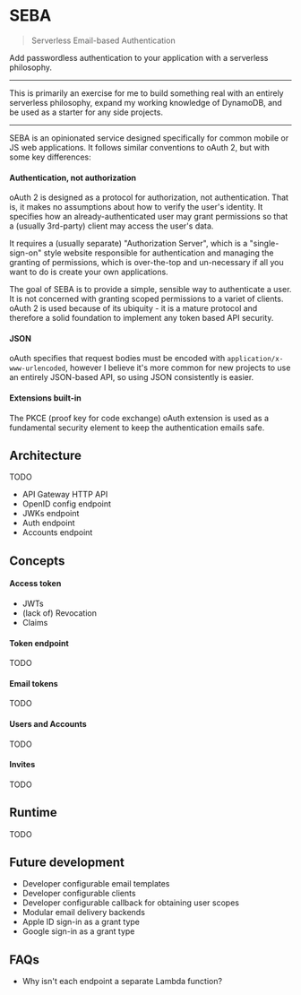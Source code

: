 # SEBA

> Serverless Email-based Authentication

Add passwordless authentication to your application with a serverless philosophy.

-------

This is primarily an exercise for me to build something real with an entirely serverless philosophy, expand my working knowledge of DynamoDB, and be used as a starter for any side projects.

-------

SEBA is an opinionated service designed specifically for common mobile or JS web applications. It follows similar conventions to oAuth 2, but with some key differences:

#### Authentication, not authorization

oAuth 2 is designed as a protocol for authorization, not authentication. That is, it makes no assumptions about how to verify the user's identity. It specifies how an already-authenticated user may grant permissions so that a (usually 3rd-party) client may access the user's data.

It requires a (usually separate) "Authorization Server", which is a "single-sign-on" style website responsible for authentication and managing the granting of permissions, which is over-the-top and un-necessary if all you want to do is create your own applications.

The goal of SEBA is to provide a simple, sensible way to authenticate a user. It is not concerned with granting scoped permissions to a variet of clients. oAuth 2 is used because of its ubiquity - it is a mature protocol and therefore a solid foundation to implement any token based API security.

#### JSON

oAuth specifies that request bodies must be encoded with `application/x-www-urlencoded`, however I believe it's more common for new projects to use an entirely JSON-based API, so using JSON consistently is easier.

#### Extensions built-in

The PKCE (proof key for code exchange) oAuth extension is used as a fundamental security element to keep the authentication emails safe.

## Architecture

TODO

- API Gateway HTTP API
- OpenID config endpoint
- JWKs endpoint
- Auth endpoint
- Accounts endpoint

## Concepts

#### Access token

- JWTs
- (lack of) Revocation
- Claims

#### Token endpoint

TODO

#### Email tokens

TODO

#### Users and Accounts

TODO

#### Invites

TODO

## Runtime

TODO

## Future development

- Developer configurable email templates
- Developer configurable clients
- Developer configurable callback for obtaining user scopes
- Modular email delivery backends
- Apple ID sign-in as a grant type
- Google sign-in as a grant type

## FAQs

- Why isn't each endpoint a separate Lambda function?

